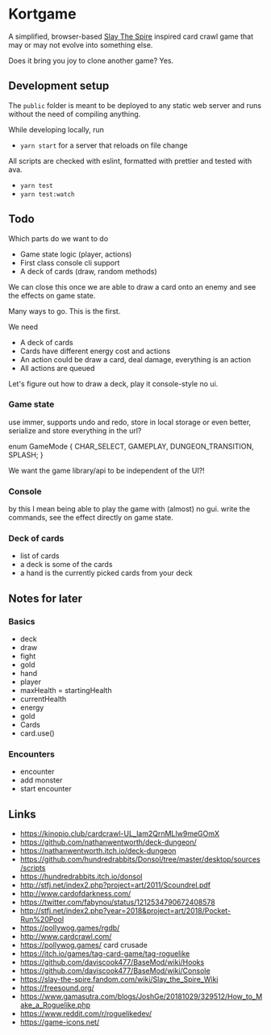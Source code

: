 # Kortgame

A simplified, browser-based [Slay The Spire](https://www.megacrit.com/) inspired card crawl game that may or may not evolve into something else.

Does it bring you joy to clone another game? Yes.

## Development setup

The `public` folder is meant to be deployed to any static web server and runs without the need of compiling anything.

While developing locally, run 

- `yarn start` for a server that reloads on file change

All scripts are checked with eslint, formatted with prettier and tested with ava.

- `yarn test`
- `yarn test:watch`

## Todo

Which parts do we want to do

- Game state logic (player, actions)
- First class console cli support
- A deck of cards (draw, random methods)

We can close this once we are able to draw a card onto an enemy and see the effects on game state.

Many ways to go. This is the first.

We need

- A deck of cards
- Cards have different energy cost and actions
- An action could be draw a card, deal damage, everything is an action
- All actions are queued

Let's figure out how to draw a deck, play it console-style no ui.

### Game state

use immer, supports undo and redo, store in local storage or even better, serialize and store everything in the url?

enum GameMode {
 	CHAR_SELECT, GAMEPLAY, DUNGEON_TRANSITION, SPLASH;
}

We want the game library/api to be independent of the UI?!

### Console

by this I mean being able to play the game with (almost) no gui. write the commands, see the effect directly on game state.

### Deck of cards

- list of cards
- a deck is some of the cards
- a hand is the currently picked cards from your deck

## Notes for later

### Basics

- deck
- draw
- fight
- gold
- hand
- player
- maxHealth = startingHealth
- currentHealth
- energy
- gold
- Cards
- card.use()

### Encounters

- encounter
- add monster
- start encounter

## Links

- https://kinopio.club/cardcrawl-UL_lam2QrnMLIw9meGOmX
- https://github.com/nathanwentworth/deck-dungeon/
- https://nathanwentworth.itch.io/deck-dungeon
- https://github.com/hundredrabbits/Donsol/tree/master/desktop/sources/scripts
- https://hundredrabbits.itch.io/donsol
- http://stfj.net/index2.php?project=art/2011/Scoundrel.pdf
- http://www.cardofdarkness.com/
- https://twitter.com/fabynou/status/1212534790672408578
- http://stfj.net/index2.php?year=2018&project=art/2018/Pocket-Run%20Pool
- https://pollywog.games/rgdb/
- http://www.cardcrawl.com/
- https://pollywog.games/ card crusade
- https://itch.io/games/tag-card-game/tag-roguelike
- https://github.com/daviscook477/BaseMod/wiki/Hooks
- https://github.com/daviscook477/BaseMod/wiki/Console
- https://slay-the-spire.fandom.com/wiki/Slay_the_Spire_Wiki
- https://freesound.org/
- https://www.gamasutra.com/blogs/JoshGe/20181029/329512/How_to_Make_a_Roguelike.php
- https://www.reddit.com/r/roguelikedev/
- https://game-icons.net/

